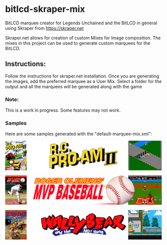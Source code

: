 # bitlcd-skraper-mix
BitLCD marquee creator for Legends Unchained and the BitLCD in general using Skraper from https://skraper.net

Skraper.net allows for creation of custom Mixes for Image composition. The mixes in this project can be used to generate
custom marquees for the BitLCD.

## Instructions:

Follow the instructions for skraper.net installation. Once you are generating the images, add the preferred marquee as a User Mix. Select a folder for the output and all the marquees will be generated along with the game

### Note:

This is a work in progress. Some features may not work.

### Samples

Here are some samples generated with the "default-marquee-mix.xml":

![RC Pro Am II](samples/default-marquee/R.C.%20Pro-Am%20II%20(USA).png)

![Roger Clemens](samples/default-marquee/Roger%20Clemens'%20MVP%20Baseball%20(USA).png)

![Wally Bear](samples/default-marquee/Wally%20Bear%20and%20the%20No!%20Gang%20(USA)%20(Unl).png)